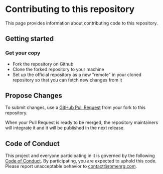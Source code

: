 # Contributing to this repository

This page provides information about contributing code to this repository.

## Getting started

### Get your copy

* Fork the repository on Github
* Clone the forked repository to your machine
* Set up the official repository as a new "remote" in your cloned repository
so that you can fetch new changes from it

## Propose Changes

To submit changes, use a [GitHub Pull Request](https://help.github.com/articles/creating-a-pull-request-from-a-fork/) from your fork to this repository.

When your Pull Request is ready to be merged, the repository maintainers will integrate it and it will be published in the next release.

## Code of Conduct

This project and everyone participating in it is governed by the following [Code of Conduct](CODE_OF_CONDUCT.md). By participating, you are expected to uphold this code. Please report unacceptable behavior to [contact@romenrg.com](mailto:contact@romenrg.com).
